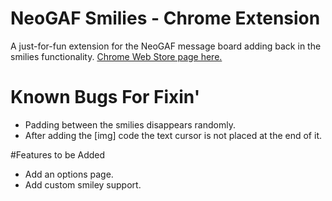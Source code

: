 # NeoGAF Smilies - Chrome Extension
A just-for-fun extension for the NeoGAF message board adding back in the smilies functionality.
[Chrome Web Store page here.](https://chrome.google.com/webstore/detail/gmhjjgpbnlipdlfddomlhljgffeemfgn)

# Known Bugs For Fixin'
- Padding between the smilies disappears randomly.
- After adding the [img] code the text cursor is not placed at the end of it.

#Features to be Added
- Add an options page.
- Add custom smiley support.